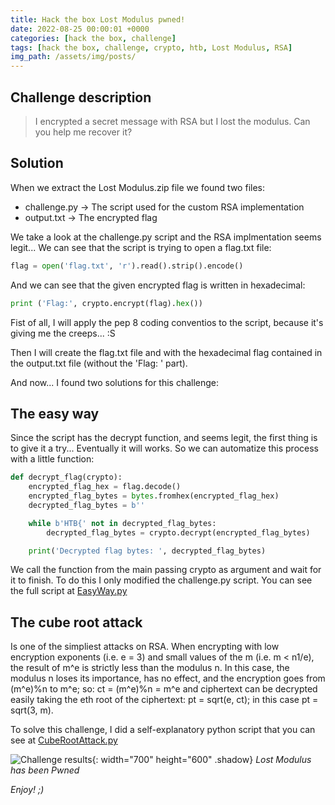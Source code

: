 ```yaml
---
title: Hack the box Lost Modulus pwned!
date: 2022-08-25 00:00:01 +0000
categories: [hack the box, challenge]
tags: [hack the box, challenge, crypto, htb, Lost Modulus, RSA]
img_path: /assets/img/posts/
---
```


## Challenge description

> I encrypted a secret message with RSA but I lost the modulus. Can you help me recover it?

## Solution

When we extract the Lost Modulus.zip file we found two files:
- challenge.py → The script used for the custom RSA implementation
- output.txt → The encrypted flag

We take a look at the challenge.py script and the RSA implmentation seems legit...
We can see that the script is trying to open a flag.txt file:

```python
flag = open('flag.txt', 'r').read().strip().encode()
```

And we can see that the given encrypted flag is written in hexadecimal:

```python
print ('Flag:', crypto.encrypt(flag).hex())
``` 

Fist of all, I will apply the pep 8 coding conventios to the script, because it's giving me the creeps... :S

Then I will create the flag.txt file and with the hexadecimal flag contained in the output.txt file (without the 'Flag: ' part).

And now... I found two solutions for this challenge:

## The easy way

Since the script has the decrypt function, and seems legit, the first thing is to give it a try... Eventually it will works. So we can automatize this process with a little function:

```python
def decrypt_flag(crypto):
	encrypted_flag_hex = flag.decode()
	encrypted_flag_bytes = bytes.fromhex(encrypted_flag_hex)
	decrypted_flag_bytes = b'' 

	while b'HTB{' not in decrypted_flag_bytes: 
		decrypted_flag_bytes = crypto.decrypt(encrypted_flag_bytes)

	print('Decrypted flag bytes: ', decrypted_flag_bytes)

```

We call the function from the main passing crypto as argument and wait for it to finish.
To do this I only modified the challenge.py script. You can see the full script at [EasyWay.py](https://github.com/rubenhortas/hackthebox/blob/main/lostModulus/easy_way.py)

## The cube root attack

Is one of the simpliest attacks on RSA. 
When encrypting with low encryption exponents (i.e. e = 3) and small values of the m (i.e. m < n1/e), the result of m^e is strictly less than the modulus n. In this case, the modulus n loses its importance, has no effect, and the encryption goes from (m^e)%n to m^e; so: ct = (m^e)%n = m^e and ciphertext can be decrypted easily taking the eth root of the ciphertext: pt = sqrt(e, ct); in this case pt = sqrt(3, m).


To solve this challenge, I did a self-explanatory python script that you can see at [CubeRootAttack.py](https://github.com/rubenhortas/hackthebox/blob/main/lostModulus/cube_root_attack.py)

![Challenge results](owned-lost-modulus.png){: width="700" height="600" .shadow}
_Lost Modulus has been Pwned_


_Enjoy! ;)_
